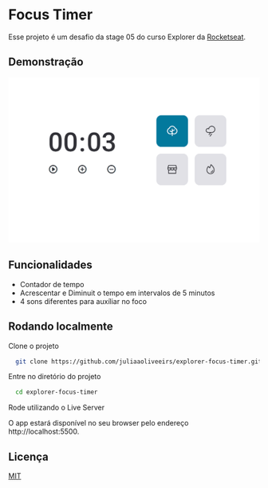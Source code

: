 # Focus Timer

Esse projeto é um desafio da stage 05 do curso Explorer da [Rocketseat](https://www.rocketseat.com.br/).

## Demonstração

![Focus Timer](assets/focus-timer.gif)

## Funcionalidades

- Contador de tempo
- Acrescentar e Diminuit o tempo em intervalos de 5 minutos
- 4 sons diferentes para auxíliar no foco

## Rodando localmente

Clone o projeto

```bash
  git clone https://github.com/juliaaoliveeirs/explorer-focus-timer.git
```

Entre no diretório do projeto

```bash
  cd explorer-focus-timer
```

Rode utilizando o Live Server

O app estará disponível no seu browser pelo endereço http://localhost:5500.

## Licença

[MIT](https://choosealicense.com/licenses/mit/)
